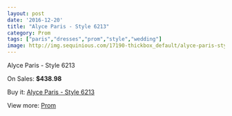 ```yaml
---
layout: post
date: '2016-12-20'
title: "Alyce Paris - Style 6213"
category: Prom
tags: ["paris","dresses","prom","style","wedding"]
image: http://img.sequinious.com/17190-thickbox_default/alyce-paris-style-6213.jpg
---
```

Alyce Paris - Style 6213

On Sales: **$438.98**
<a href="https://www.sequinious.com/prom/8121-alyce-paris-style-6213.html"><amp-img layout="responsive" width="600" height="600" src="//img.sequinious.com/17190-thickbox_default/alyce-paris-style-6213.jpg" alt="Alyce Paris - Style 6213 0" /></a>
<a href="https://www.sequinious.com/prom/8121-alyce-paris-style-6213.html"><amp-img layout="responsive" width="600" height="600" src="//img.sequinious.com/17191-thickbox_default/alyce-paris-style-6213.jpg" alt="Alyce Paris - Style 6213 1" /></a>

Buy it: [Alyce Paris - Style 6213](https://www.sequinious.com/prom/8121-alyce-paris-style-6213.html "Alyce Paris - Style 6213")

View more: [Prom](https://www.sequinious.com/7-prom "Prom")